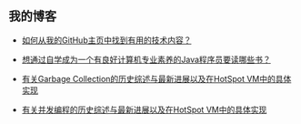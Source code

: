 ## 我的博客

* [如何从我的GitHub主页中找到有用的技术内容？](https://github.com/codefollower/My-Blog/issues/3)

* [想通过自学成为一个有良好计算机专业素养的Java程序员要读哪些书？](https://github.com/codefollower/My-Blog/issues/1)

* [有关Garbage Collection的历史综述与最新进展以及在HotSpot VM中的具体实现](http://hllvm.group.iteye.com/group/topic/41086)

* [有关并发编程的历史综述与最新进展以及在HotSpot VM中的具体实现](http://hllvm.group.iteye.com/group/topic/40608)
